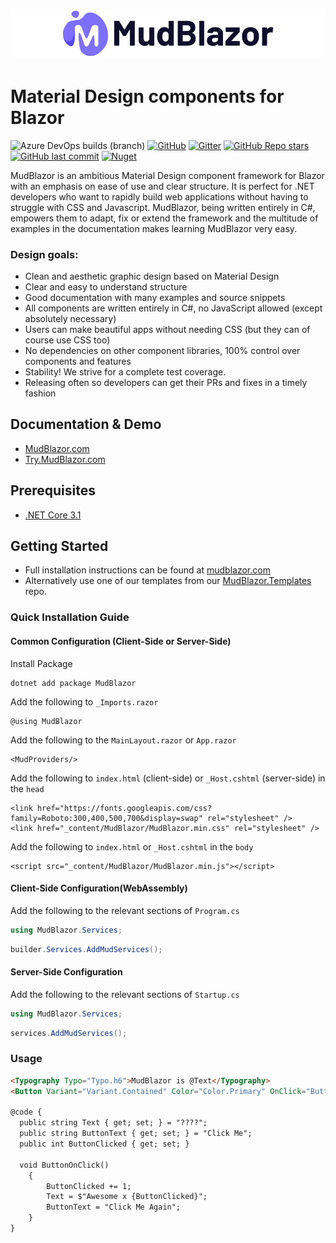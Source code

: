 # ![MudBlazor](content/MudBlazor-GitHub.png)
# Material Design components for Blazor
![Azure DevOps builds (branch)](https://img.shields.io/azure-devops/build/gardnet-nu/4cba3d30-858f-4653-a80d-736a8adc5daf/1/master?label=azure%20pipelines&style=flat-square)
[![GitHub](https://img.shields.io/github/license/garderoben/mudblazor?color=%23594ae2&style=flat-square)](https://github.com/Garderoben/MudBlazor/blob/master/LICENSE)
[![Gitter](https://img.shields.io/gitter/room/MudBlazor/community?style=flat-square)](https://gitter.im/MudBlazor/community)
[![GitHub Repo stars](https://img.shields.io/github/stars/garderoben/mudblazor?style=flat-square)](https://github.com/Garderoben/MudBlazor/stargazers)
[![GitHub last commit](https://img.shields.io/github/last-commit/garderoben/mudblazor?style=flat-square)](https://github.com/Garderoben/MudBlazor)
[![Nuget](https://img.shields.io/nuget/v/MudBlazor?style=flat-square)](https://www.nuget.org/packages/MudBlazor/)

MudBlazor is an ambitious Material Design component framework for Blazor with an emphasis on ease of use and clear structure. It is perfect for .NET developers who want to rapidly build web applications without having to struggle with CSS and Javascript. MudBlazor, being written entirely in C#, empowers them to adapt, fix or extend the framework and the multitude of examples in the documentation makes learning MudBlazor very easy. 
### Design goals:
 - Clean and aesthetic graphic design based on Material Design
 - Clear and easy to understand structure
 - Good documentation with many examples and source snippets
 - All components are written entirely in C#, no JavaScript allowed (except absolutely necessary)
 - Users can make beautiful apps without needing CSS (but they can of course use CSS too)
 - No dependencies on other component libraries, 100% control over components and features
 - Stability! We strive for a complete test coverage. 
 - Releasing often so developers can get their PRs and fixes in a timely fashion
## Documentation & Demo
- [MudBlazor.com](https://mudblazor.com)
- [Try.MudBlazor.com](https://try.mudblazor.com/)
## Prerequisites
- [.NET Core 3.1](https://dotnet.microsoft.com/download/dotnet-core/3.1)
## Getting Started 
- Full installation instructions can be found at [mudblazor.com](https://mudblazor.com/getting-started/installation)  
- Alternatively use one of our templates from our [MudBlazor.Templates](https://github.com/Garderoben/MudBlazor.Templates) repo. 
### Quick Installation Guide
#### Common Configuration (Client-Side or Server-Side)
Install Package
```
dotnet add package MudBlazor
```
Add the following to `_Imports.razor`
```razor
@using MudBlazor
```
Add the following to the `MainLayout.razor` or `App.razor`
```razor
<MudProviders/>
```
Add the following to `index.html` (client-side) or `_Host.cshtml` (server-side) in the `head`
```razor
<link href="https://fonts.googleapis.com/css?family=Roboto:300,400,500,700&display=swap" rel="stylesheet" />
<link href="_content/MudBlazor/MudBlazor.min.css" rel="stylesheet" />
```
Add the following to `index.html` or `_Host.cshtml` in the `body`
```razor
<script src="_content/MudBlazor/MudBlazor.min.js"></script>
```
#### Client-Side Configuration(WebAssembly) 
Add the following to the relevant sections of `Program.cs`
```c#
using MudBlazor.Services;
```
```c#
builder.Services.AddMudServices();
```
#### Server-Side Configuration
Add the following to the relevant sections of `Startup.cs`
```c#
using MudBlazor.Services;
```
```c#
services.AddMudServices();
```
### Usage
```html
<Typography Typo="Typo.h6">MudBlazor is @Text</Typography>
<Button Variant="Variant.Contained" Color="Color.Primary" OnClick="ButtonOnClick">@ButtonText</Button>

@code {
  public string Text { get; set; } = "????";
  public string ButtonText { get; set; } = "Click Me";
  public int ButtonClicked { get; set; }
  
  void ButtonOnClick()
    {
        ButtonClicked += 1;
        Text = $"Awesome x {ButtonClicked}";
        ButtonText = "Click Me Again";
    }
}
```

